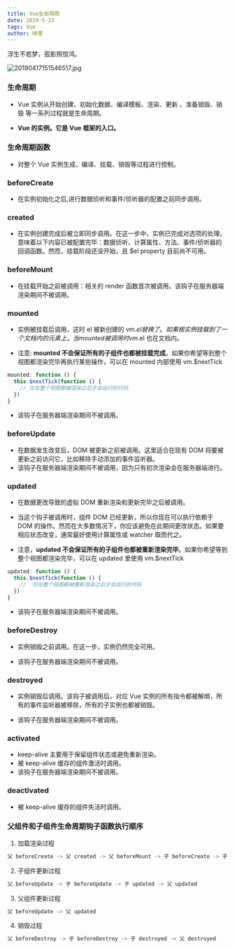 ```yaml
---
title: Vue生命周期
date: 2019-5-23
tags: Vue
author: 映雪
---
```


浮生不若梦，孤影照惊鸿。

<!--more-->

![20190417151546517.jpg](/images/2022/01/11/lMLFZoGD23jAntw.jpg)

### 生命周期

- Vue 实例从开始创建、初始化数据、编译模板、渲染、更新 、准备销毁、销毁 等一系列过程就是生命周期。

- **Vue 的实例。它是 Vue 框架的入口。**

### 生命周期函数

- 对整个 Vue 实例生成、编译、挂载、销毁等过程进行控制。

### beforeCreate

- 在实例初始化之后,进行数据侦听和事件/侦听器的配置之前同步调用。

### created

- 在实例创建完成后被立即同步调用。在这一步中，实例已完成对选项的处理，意味着以下内容已被配置完毕：数据侦听、计算属性、方法、事件/侦听器的回调函数。然而，挂载阶段还没开始，且 $el property 目前尚不可用。

### beforeMount

- 在挂载开始之前被调用：相关的 render 函数首次被调用。该钩子在服务器端渲染期间不被调用。

### mounted

- 实例被挂载后调用，这时 el 被新创建的 vm.$el 替换了。如果根实例挂载到了一个文档内的元素上，当 mounted 被调用时 vm.$el 也在文档内。

- 注意: **mounted 不会保证所有的子组件也都被挂载完成**。如果你希望等到整个视图都渲染完毕再执行某些操作，可以在 mounted 内部使用 vm.$nextTick

```js
mounted: function () {
  this.$nextTick(function () {
    // 仅在整个视图都被渲染之后才会运行的代码
  })
}
```

- 该钩子在服务器端渲染期间不被调用。

### beforeUpdate

- 在数据发生改变后，DOM 被更新之前被调用。这里适合在现有 DOM 将要被更新之前访问它，比如移除手动添加的事件监听器。
- 该钩子在服务器端渲染期间不被调用，因为只有初次渲染会在服务器端进行。

### updated

- 在数据更改导致的虚拟 DOM 重新渲染和更新完毕之后被调用。

- 当这个钩子被调用时，组件 DOM 已经更新，所以你现在可以执行依赖于 DOM 的操作。然而在大多数情况下，你应该避免在此期间更改状态。如果要相应状态改变，通常最好使用计算属性或 watcher 取而代之。

- 注意，**updated 不会保证所有的子组件也都被重新渲染完毕**。如果你希望等到整个视图都渲染完毕，可以在 updated 里使用 vm.$nextTick

```js
updated: function () {
  this.$nextTick(function () {
    //  仅在整个视图都被重新渲染之后才会运行的代码
  })
}
```

- 该钩子在服务器端渲染期间不被调用。

### beforeDestroy

- 实例销毁之前调用。在这一步，实例仍然完全可用。

- 该钩子在服务器端渲染期间不被调用。

### destroyed

- 实例销毁后调用。该钩子被调用后，对应 Vue 实例的所有指令都被解绑，所有的事件监听器被移除，所有的子实例也都被销毁。

- 该钩子在服务器端渲染期间不被调用。

### activated

- keep-alive 主要用于保留组件状态或避免重新渲染。
- 被 keep-alive 缓存的组件激活时调用。
- 该钩子在服务器端渲染期间不被调用。

### deactivated

- 被 keep-alive 缓存的组件失活时调用。


### 父组件和子组件生命周期钩子函数执行顺序

1. 加载渲染过程

```js
父 beforeCreate -> 父 created -> 父 beforeMount -> 子 beforeCreate -> 子 created -> 子 beforeMount -> 子 mounted -> 父 mounted
```

2. 子组件更新过程

```js
父 beforeUpdate -> 子 beforeUpdate -> 子 updated -> 父 updated
```

3. 父组件更新过程

```js 
父 beforeUpdate -> 父 updated
```

4. 销毁过程

```js
父 beforeDestroy -> 子 beforeDestroy -> 子 destroyed -> 父 destroyed
```